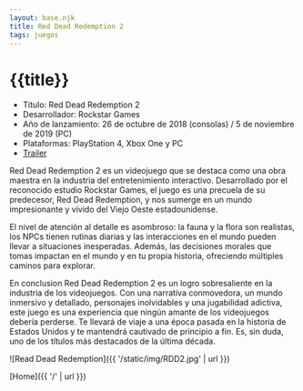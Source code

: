 ```yaml
---
layout: base.njk
title: Red Dead Redemption 2
tags: juegos
---
```


# {{title}}

- Título: Red Dead Redemption 2
- Desarrollador: Rockstar Games
- Año de lanzamiento: 26 de octubre de 2018 (consolas) / 5 de noviembre de 2019 (PC)
- Plataformas: PlayStation 4, Xbox One y PC
- [Trailer](https://www.youtube.com/watch?v=gmA6MrX81z4&ab_channel=RockstarGames)


Red Dead Redemption 2 es un videojuego que se destaca como una obra maestra en la industria del entretenimiento interactivo. Desarrollado por el reconocido estudio Rockstar Games, el juego es una precuela de su predecesor, Red Dead Redemption, y nos sumerge en un mundo impresionante y vívido del Viejo Oeste estadounidense.

El nivel de atención al detalle es asombroso: la fauna y la flora son realistas, los NPCs tienen rutinas diarias y las interacciones en el mundo pueden llevar a situaciones inesperadas. Además, las decisiones morales que tomas impactan en el mundo y en tu propia historia, ofreciendo múltiples caminos para explorar.

En conclusion Red Dead Redemption 2 es un logro sobresaliente en la industria de los videojuegos. Con una narrativa conmovedora, un mundo inmersivo y detallado, personajes inolvidables y una jugabilidad adictiva, este juego es una experiencia que ningún amante de los videojuegos debería perderse. Te llevará de viaje a una época pasada en la historia de Estados Unidos y te mantendrá cautivado de principio a fin. Es, sin duda, uno de los títulos más destacados de la última década.

![Read Dead Redemption]({{ '/static/img/RDD2.jpg' | url }})

[Home]({{ '/' | url }})

